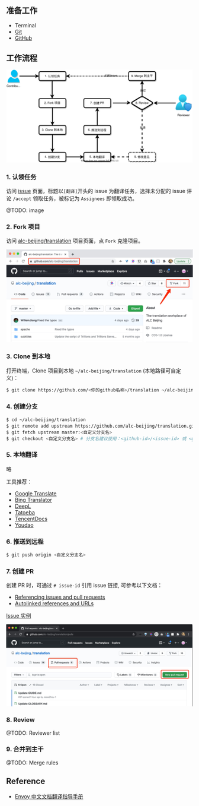 ## 准备工作

<!--
> 如果您没有技术背景，请移步 [工作流程（非技术背景）](WORKFlOW-NO-TECH.md)
-->

* Terminal
* [Git](https://git-scm.com/)
* [GitHub](https://github.com/)


## 工作流程

![工作流程](images/WORKFLOW.svg)

### 1. 认领任务

访问 [issue](https://github.com/alc-beijing/translation/issues) 页面，标题以`[翻译]`开头的 issue 为翻译任务，选择未分配的 issue 评论 `/accept` 领取任务，被标记为 `Assignees` 即领取成功。

@TODO: image

### 2. Fork 项目

访问 [alc-beijing/translation](https://github.com/alc-beijing/translation) 项目页面，点 `Fork` 克隆项目。

![Fork 项目](images/fork.jpg)


### 3. Clone 到本地

打开终端，Clone 项目到本地 `~/alc-beijing/translation` (本地路径可自定义)：

```sh
$ git clone https://github.com/<你的github名称>/translation ~/alc-beijing/translation
```

### 4. 创建分支

```sh
$ cd ~/alc-beijing/translation
$ git remote add upstream https://github.com/alc-beijing/translation.git  # clone 项目后只需执行一次，以后不需要重复执行
$ git fetch upstream master:<自定义分支名> 
$ git checkout <自定义分支名> # 分支名建议使用：<github-id>/<issue-id> 或 <github-id>/<文档关键词>
```

### 5. 本地翻译

略

工具推荐：
* [Google Translate](https://translate.google.com/)
* [Bing Translator](https://www.bing.com/translator)
* [DeepL](https://www.deepl.com/en/translator)
* [Tatoeba](https://tatoeba.org/eng/sentences/search?query=translate&from=eng&to=cmn)
* [TencentDocs](https://docs.qq.com/)
* [Youdao](http://youdao.com/)

### 6. 推送到远程

```sh
$ git push origin <自定义分支名>
```


### 7. 创建 PR

创建 PR 时，可通过 `# issue-id` 引用 issue 链接, 可参考以下文档：
* [Referencing issues and pull requests](https://docs.github.com/en/free-pro-team@latest/github/writing-on-github/basic-writing-and-formatting-syntax#referencing-issues-and-pull-requests)
* [Autolinked references and URLs](https://docs.github.com/en/free-pro-team@latest/github/writing-on-github/autolinked-references-and-urls)

[Issue 实例](https://github.com/alc-beijing/translation/pull/12)

![创建 PR](images/pull-request.jpg)


### 8. Review

@TODO: Reviewer list

### 9.  合并到主干

@TODO: Merge rules


## Reference

* [Envoy 中文文档翻译指导手册](https://github.com/cloudnativeto/envoy/blob/zh/docs/root/README.md)
